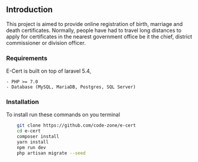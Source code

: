 ## Introduction 

This project is aimed to provide online registration of birth, marriage and death certificates. Normally, people have had to travel long distances to apply for certificates in the nearest government office be it the chief, district commissioner or division officer.

### Requirements

E-Cert is built on top of laravel 5.4, 

	- PHP >= 7.0
	- Database (MySQL, MariaDB, Postgres, SQL Server) 

### Installation
To install run these commands on you terminal

```bash
	git clone https://github.com/code-zone/e-cert
	cd e-cert
	composer install
	yarn install
	npm run dev
	php artisan migrate --seed
```
